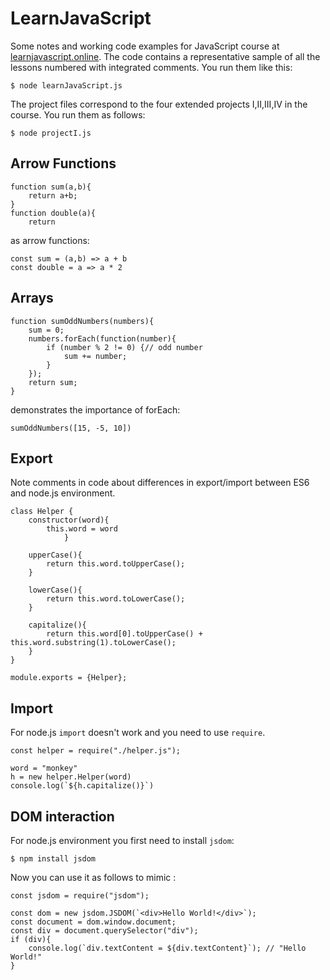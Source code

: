 LearnJavaScript
===============
Some notes and working code examples for JavaScript course at [learnjavascript.online](https://learnjavascript.online).
The code contains a representative sample of all the lessons numbered with integrated comments.  You run them like this:
```
$ node learnJavaScript.js
```
The project files correspond to the four extended projects I,II,III,IV in the course.  You run them as follows:
```
$ node projectI.js
```

Arrow Functions
---------------
```
function sum(a,b){
    return a+b;
}
function double(a){
    return 
```
as arrow functions:

```
const sum = (a,b) => a + b
const double = a => a * 2
```

Arrays
------
```
function sumOddNumbers(numbers){
    sum = 0;
    numbers.forEach(function(number){
        if (number % 2 != 0) {// odd number
            sum += number;
        }
    });
    return sum;
}
```
demonstrates the importance of forEach:
```
sumOddNumbers([15, -5, 10])
```

Export
------
Note comments in code about differences in export/import between ES6 and node.js environment.
```
class Helper {
    constructor(word){
        this.word = word
            }

    upperCase(){
        return this.word.toUpperCase();
    }

    lowerCase(){
        return this.word.toLowerCase();
    }

    capitalize(){
        return this.word[0].toUpperCase() + this.word.substring(1).toLowerCase();
    }
}

module.exports = {Helper};
```

Import
------
For node.js `import` doesn't work and you need to use `require`.
```
const helper = require("./helper.js");

word = "monkey"
h = new helper.Helper(word)
console.log(`${h.capitalize()}`)
```

DOM interaction
---------------
For node.js environment you first need to install `jsdom`:
```
$ npm install jsdom
```
Now you can use it as follows to mimic :
```
const jsdom = require("jsdom");

const dom = new jsdom.JSDOM(`<div>Hello World!</div>`);
const document = dom.window.document;
const div = document.querySelector("div");
if (div){
    console.log(`div.textContent = ${div.textContent}`); // "Hello World!"
}
```
